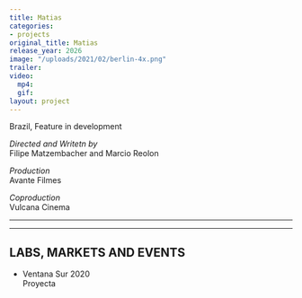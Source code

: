 ```yaml
---
title: Matias
categories:
- projects
original_title: Matias
release_year: 2026
image: "/uploads/2021/02/berlin-4x.png"
trailer: 
video:
  mp4: 
  gif: 
layout: project
---
```


Brazil, Feature in development

*Directed and Writetn by*\
Filipe Matzembacher and Marcio Reolon

*Production*\
Avante Filmes

*Coproduction*\
Vulcana Cinema

---

---

## LABS, MARKETS AND EVENTS

* Ventana Sur 2020\
  Proyecta